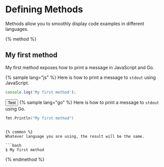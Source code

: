 # Defining Methods

Methods allow you to smoothly display code examples in different languages.

{% method %}
## My first method

My first method exposes how to print a message in JavaScript and Go.

{% sample lang="js" %}
Here is how to print a message to `stdout` using JavaScript.

```js
console.log('My first method');
```
<button>Test</button>
{% sample lang="go" %}
Here is how to print a message to `stdout` using Go.

```go
fmt.Println("My first method")
```


```

{% common %}
Whatever language you are using, the result will be the same.

```bash
$ My first method
```
{% endmethod %}
```


